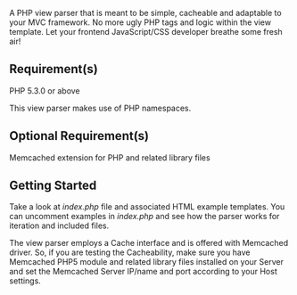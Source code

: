 A PHP view parser that is meant to be simple, cacheable and adaptable to your MVC framework. 
No more ugly PHP tags and logic within the view template.
Let your frontend JavaScript/CSS developer breathe some fresh air!

Requirement(s)
-------------
PHP 5.3.0 or above

This view parser makes use of PHP namespaces.

Optional Requirement(s)
-----------------------
Memcached extension for PHP and related library files

Getting Started
---------------
Take a look at *index.php* file and associated HTML example templates. You can uncomment examples in *index.php* and see how the parser 
works for iteration and included files.

The view parser employs a Cache interface and is offered with Memcached driver. So, if you are testing the Cacheability, make 
sure you have Memcached PHP5 module and related library files installed on your Server and set the Memcached Server IP/name and port 
according to your Host settings.

